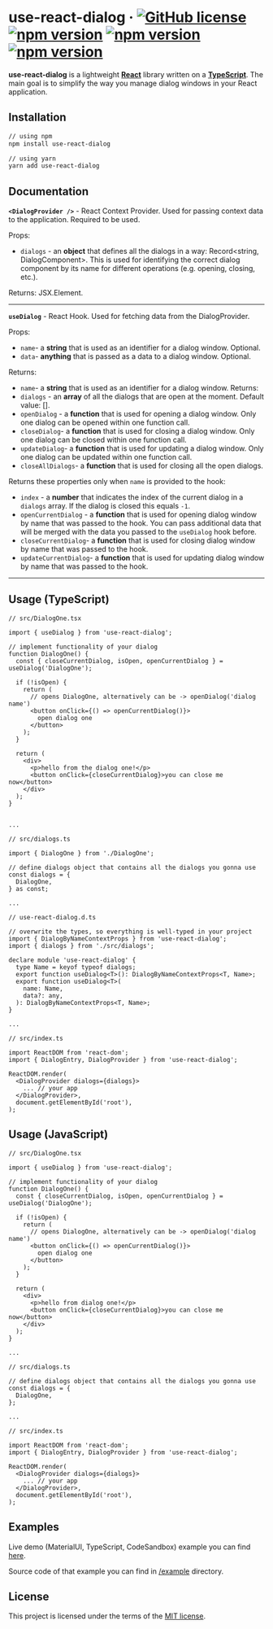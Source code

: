 # use-react-dialog &middot; [![GitHub license](https://img.shields.io/badge/license-MIT-blue.svg)](https://github.com/facebook/react/blob/master/LICENSE) [![npm version](https://img.shields.io/npm/v/use-react-dialog.svg?style=flat)](https://www.npmjs.com/package/use-react-dialog) [![npm version](https://img.shields.io/bundlephobia/min/use-react-dialog)](https://www.npmjs.com/package/use-react-dialog) [![npm version](https://img.shields.io/bundlephobia/minzip/use-react-dialog)](https://www.npmjs.com/package/use-react-dialog)

**use-react-dialog** is a lightweight [**React**](https://reactjs.org/) library written on a [**TypeScript**](https://www.typescriptlang.org/). The main goal is to simplify the way you manage dialog windows in your React application.

## Installation

```bash
// using npm
npm install use-react-dialog

// using yarn
yarn add use-react-dialog
```

## Documentation

**`<DialogProvider />`** - React Context Provider. Used for passing context data to the application. Required to be used.

Props:

- `dialogs` - an **object** that defines all the dialogs in a way: Record<string, DialogComponent>. This is used for identifying the correct dialog component by its name for different operations (e.g. opening, closing, etc.).

Returns: JSX.Element.

---

**`useDialog`** - React Hook. Used for fetching data from the DialogProvider.

Props:

- `name`- a **string** that is used as an identifier for a dialog window. Optional.
- `data`- **anything** that is passed as a data to a dialog window. Optional.

Returns:

- `name`- a **string** that is used as an identifier for a dialog window.
  Returns:
- `dialogs` - an **array** of all the dialogs that are open at the moment. Default value: [].
- `openDialog` - a **function** that is used for opening a dialog window. Only one dialog can be opened within one function call.
- `closeDialog`- a **function** that is used for closing a dialog window. Only one dialog can be closed within one function call.
- `updateDialog`- a **function** that is used for updating a dialog window. Only one dialog can be updated within one function call.
- `closeAllDialogs`- a **function** that is used for closing all the open dialogs.

Returns these properties only when `name` is provided to the hook:

- `index` - a **number** that indicates the index of the current dialog in a `dialogs` array. If the dialog is closed this equals `-1`.
- `openCurrentDialog` - a **function** that is used for opening dialog window by name that was passed to the hook. You can pass additional data that will be merged with the data you passed to the `useDialog` hook before.
- `closeCurrentDialog`- a **function** that is used for closing dialog window by name that was passed to the hook.
- `updateCurrentDialog`- a **function** that is used for updating dialog window by name that was passed to the hook.

---

## Usage (**TypeScript**)

```tsx
// src/DialogOne.tsx

import { useDialog } from 'use-react-dialog';

// implement functionality of your dialog
function DialogOne() {
  const { closeCurrentDialog, isOpen, openCurrentDialog } = useDialog('DialogOne');

  if (!isOpen) {
    return (
      // opens DialogOne, alternatively can be -> openDialog('dialog name')
      <button onClick={() => openCurrentDialog()}>
        open dialog one
      </button>
    );
  }

  return (
    <div>
      <p>hello from the dialog one!</p>
      <button onClick={closeCurrentDialog}>you can close me now</button>
    </div>
  );
}


...

// src/dialogs.ts

import { DialogOne } from './DialogOne';

// define dialogs object that contains all the dialogs you gonna use
const dialogs = {
  DialogOne,
} as const;

...

// use-react-dialog.d.ts

// overwrite the types, so everything is well-typed in your project
import { DialogByNameContextProps } from 'use-react-dialog';
import { dialogs } from './src/dialogs';

declare module 'use-react-dialog' {
  type Name = keyof typeof dialogs;
  export function useDialog<T>(): DialogByNameContextProps<T, Name>;
  export function useDialog<T>(
    name: Name,
    data?: any,
  ): DialogByNameContextProps<T, Name>;
}

...

// src/index.ts

import ReactDOM from 'react-dom';
import { DialogEntry, DialogProvider } from 'use-react-dialog';

ReactDOM.render(
  <DialogProvider dialogs={dialogs}>
    ... // your app
  </DialogProvider>,
  document.getElementById('root'),
);
```

## Usage (**JavaScript**)

```tsx
// src/DialogOne.tsx

import { useDialog } from 'use-react-dialog';

// implement functionality of your dialog
function DialogOne() {
  const { closeCurrentDialog, isOpen, openCurrentDialog } = useDialog('DialogOne');

  if (!isOpen) {
    return (
      // opens DialogOne, alternatively can be -> openDialog('dialog name')
      <button onClick={() => openCurrentDialog()}>
        open dialog one
      </button>
    );
  }

  return (
    <div>
      <p>hello from dialog one!</p>
      <button onClick={closeCurrentDialog}>you can close me now</button>
    </div>
  );
}

...

// src/dialogs.ts

// define dialogs object that contains all the dialogs you gonna use
const dialogs = {
  DialogOne,
};

...

// src/index.ts

import ReactDOM from 'react-dom';
import { DialogEntry, DialogProvider } from 'use-react-dialog';

ReactDOM.render(
  <DialogProvider dialogs={dialogs}>
    ... // your app
  </DialogProvider>,
  document.getElementById('root'),
);
```

## Examples

Live demo (MaterialUI, TypeScript, CodeSandbox) example you can find [here](https://codesandbox.io/s/use-react-dialog-j9yq7).

Source code of that example you can find in [/example](/example) directory.

## License

This project is licensed under the terms of the [MIT license](/LICENSE).
